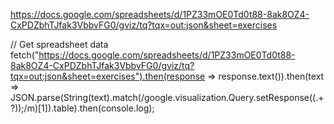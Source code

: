 https://docs.google.com/spreadsheets/d/1PZ33mOE0Td0t88-8ak8OZ4-CxPDZbhTJfak3VbbvFG0/gviz/tq?tqx=out:json&sheet=exercises

// Get spreadsheet data
fetch("https://docs.google.com/spreadsheets/d/1PZ33mOE0Td0t88-8ak8OZ4-CxPDZbhTJfak3VbbvFG0/gviz/tq?tqx=out:json&sheet=exercises").then(response => response.text()).then(text => JSON.parse(String(text).match(/google\.visualization\.Query\.setResponse\((.+?)\);/m)[1]).table).then(console.log);
